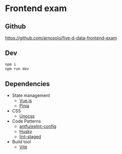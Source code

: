 # Frontend exam

## Github

https://github.com/arnosolo/five-d-data-frontend-exam

## Dev

```bash
npm i
npm run dev
```

## Dependencies

- State management
  - [Vue.js](https://vuejs.org/)
  - [Pinia](https://pinia.vuejs.org/getting-started.html)
- CSS
  - [Unocss](https://unocss.dev/integrations/vite)
- Code Patterns
  - [antfu/eslint-config](https://github.com/antfu/eslint-config)
  - [Husky](https://typicode.github.io/husky/get-started.html)
  - [lint-staged](https://github.com/lint-staged/lint-staged)
- Build tool
  - [Vite](https://vite.dev/guide/)
